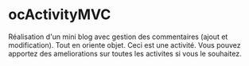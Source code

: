 # ocActivityMVC
Réalisation d'un mini blog avec gestion des commentaires (ajout et modification). 
Tout en oriente objet. Ceci est une activité.
Vous pouvez apportez des ameliorations sur toutes les activites si vous le souhaitez.
